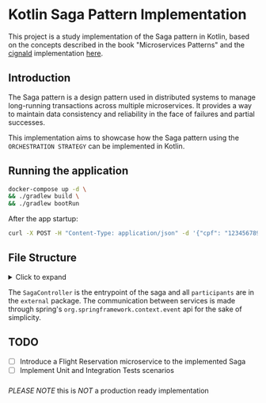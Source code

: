 # Kotlin Saga Pattern Implementation

This project is a study implementation of the Saga pattern in Kotlin,
based on the concepts described in the book "Microservices Patterns"
and the [cignald](https://github.com/cingaldi)
implementation [here](https://medium.com/geekculture/case-study-a-diy-saga-pattern-implementation-190927220a0a).

## Introduction

The Saga pattern is a design pattern used in distributed systems to manage long-running transactions across multiple
microservices. It provides a way to maintain data consistency and reliability in the face of failures and partial
successes.

This implementation aims to showcase how the Saga pattern using the `ORCHESTRATION STRATEGY` can be implemented in
Kotlin.

## Running the application

```bash
docker-compose up -d \
&& ./gradlew build \
&& ./gradlew bootRun
```

After the app startup:

```bash
curl -X POST -H "Content-Type: application/json" -d '{"cpf": "12345678901"}' http://localhost:8080/saga/trip 
```

## File Structure

<details>
<summary>Click to expand</summary>  

```bash
.
└── main
    ├── kotlin
    │     └── com
    │       └── rvigo
    │           └── saga
    │               ├── SagaApplication.kt
    │               ├── application
    │               │   ├── controllers
    │               │   │   ├── SagaController.kt
    │               │   │   └── dtos
    │               │   │       └── SagaDTO.kt
    │               │   └── proxies
    │               │       ├── HotelProxy.kt
    │               │       └── TripProxy.kt
    │               ├── domain
    │               │   ├── CreateTripSagaCommand.kt
    │               │   ├── Saga.kt
    │               │   └── SagaManager.kt
    │               ├── external
    │               │   ├── hotelService
    │               │   │   ├── application
    │               │   │   │   └── listeners
    │               │   │   │       ├── HotelCommandListener.kt
    │               │   │   │       └── commands
    │               │   │   │           ├── CompensateCreateReservationCommand.kt
    │               │   │   │           ├── CompensateCreateReservationResponse.kt
    │               │   │   │           ├── ConfirmReservationCommand.kt
    │               │   │   │           ├── CreateReservationCommand.kt
    │               │   │   │           └── CreateReservationResponse.kt
    │               │   │   ├── domain
    │               │   │   │   ├── models
    │               │   │   │   │   └── HotelReservation.kt
    │               │   │   │   └── services
    │               │   │   │       └── HotelService.kt
    │               │   │   └── infra
    │               │   │       └── repositories
    │               │   │           └── HotelRepository.kt
    │               │   └── tripService
    │               │       ├── application
    │               │       │   └── listeners
    │               │       │       ├── TripCommandListener.kt
    │               │       │       └── commands
    │               │       │           ├── CompensateCreateTripCommand.kt
    │               │       │           ├── CompensateCreateTripResponse.kt
    │               │       │           ├── ConfirmTripCommand.kt
    │               │       │           ├── CreateTripCommand.kt
    │               │       │           ├── TripCanceledResponse.kt
    │               │       │           └── TripCreatedResponse.kt
    │               │       ├── domain
    │               │       │   ├── models
    │               │       │   │   └── Trip.kt
    │               │       │   └── services
    │               │       │       └── TripService.kt
    │               │       └── infra
    │               │           └── repositories
    │               │               └── TripRepository.kt
    │               └── infra
    │                   ├── LoggerUtils.kt
    │                   ├── eventStore
    │                   │   ├── SagaEventStoreEntry.kt
    │                   │   ├── SagaEventStoreManager.kt
    │                   │   └── SagaEventStoreRepository.kt
    │                   ├── proxies
    │                   │   ├── HotelProxy.kt
    │                   │   └── TripProxy.kt
    │                   └── repositories
    │                       └── SagaRepository.kt
    └── resources
        ├── application.yaml
        ├── db
        │   └── migration
        │       ├── V1__init.sql
        │       ├── V2__saga_trip_and_reservation_id.sql
        │       ├── V3__event_store.sql
        │       ├── V4__drop_default_id.sql
        │       └── V5__drop_default_timestamp.sql
        └── logback.xml
```

</details>

The `SagaController` is the entrypoint of the saga and all `participants` are in the `external` package. The
communication between services is made through spring's `org.springframework.context.event` api
for the sake of simplicity.

## TODO

- [ ] Introduce a Flight Reservation microservice to the implemented Saga
- [ ] Implement Unit and Integration Tests scenarios

###

_PLEASE NOTE_ this is _NOT_ a production ready implementation
